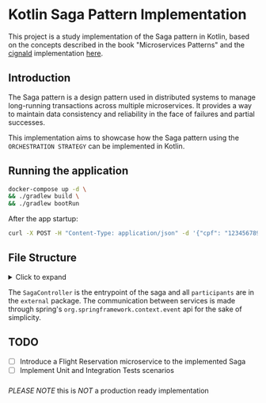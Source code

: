 # Kotlin Saga Pattern Implementation

This project is a study implementation of the Saga pattern in Kotlin,
based on the concepts described in the book "Microservices Patterns"
and the [cignald](https://github.com/cingaldi)
implementation [here](https://medium.com/geekculture/case-study-a-diy-saga-pattern-implementation-190927220a0a).

## Introduction

The Saga pattern is a design pattern used in distributed systems to manage long-running transactions across multiple
microservices. It provides a way to maintain data consistency and reliability in the face of failures and partial
successes.

This implementation aims to showcase how the Saga pattern using the `ORCHESTRATION STRATEGY` can be implemented in
Kotlin.

## Running the application

```bash
docker-compose up -d \
&& ./gradlew build \
&& ./gradlew bootRun
```

After the app startup:

```bash
curl -X POST -H "Content-Type: application/json" -d '{"cpf": "12345678901"}' http://localhost:8080/saga/trip 
```

## File Structure

<details>
<summary>Click to expand</summary>  

```bash
.
└── main
    ├── kotlin
    │     └── com
    │       └── rvigo
    │           └── saga
    │               ├── SagaApplication.kt
    │               ├── application
    │               │   ├── controllers
    │               │   │   ├── SagaController.kt
    │               │   │   └── dtos
    │               │   │       └── SagaDTO.kt
    │               │   └── proxies
    │               │       ├── HotelProxy.kt
    │               │       └── TripProxy.kt
    │               ├── domain
    │               │   ├── CreateTripSagaCommand.kt
    │               │   ├── Saga.kt
    │               │   └── SagaManager.kt
    │               ├── external
    │               │   ├── hotelService
    │               │   │   ├── application
    │               │   │   │   └── listeners
    │               │   │   │       ├── HotelCommandListener.kt
    │               │   │   │       └── commands
    │               │   │   │           ├── CompensateCreateReservationCommand.kt
    │               │   │   │           ├── CompensateCreateReservationResponse.kt
    │               │   │   │           ├── ConfirmReservationCommand.kt
    │               │   │   │           ├── CreateReservationCommand.kt
    │               │   │   │           └── CreateReservationResponse.kt
    │               │   │   ├── domain
    │               │   │   │   ├── models
    │               │   │   │   │   └── HotelReservation.kt
    │               │   │   │   └── services
    │               │   │   │       └── HotelService.kt
    │               │   │   └── infra
    │               │   │       └── repositories
    │               │   │           └── HotelRepository.kt
    │               │   └── tripService
    │               │       ├── application
    │               │       │   └── listeners
    │               │       │       ├── TripCommandListener.kt
    │               │       │       └── commands
    │               │       │           ├── CompensateCreateTripCommand.kt
    │               │       │           ├── CompensateCreateTripResponse.kt
    │               │       │           ├── ConfirmTripCommand.kt
    │               │       │           ├── CreateTripCommand.kt
    │               │       │           ├── TripCanceledResponse.kt
    │               │       │           └── TripCreatedResponse.kt
    │               │       ├── domain
    │               │       │   ├── models
    │               │       │   │   └── Trip.kt
    │               │       │   └── services
    │               │       │       └── TripService.kt
    │               │       └── infra
    │               │           └── repositories
    │               │               └── TripRepository.kt
    │               └── infra
    │                   ├── LoggerUtils.kt
    │                   ├── eventStore
    │                   │   ├── SagaEventStoreEntry.kt
    │                   │   ├── SagaEventStoreManager.kt
    │                   │   └── SagaEventStoreRepository.kt
    │                   ├── proxies
    │                   │   ├── HotelProxy.kt
    │                   │   └── TripProxy.kt
    │                   └── repositories
    │                       └── SagaRepository.kt
    └── resources
        ├── application.yaml
        ├── db
        │   └── migration
        │       ├── V1__init.sql
        │       ├── V2__saga_trip_and_reservation_id.sql
        │       ├── V3__event_store.sql
        │       ├── V4__drop_default_id.sql
        │       └── V5__drop_default_timestamp.sql
        └── logback.xml
```

</details>

The `SagaController` is the entrypoint of the saga and all `participants` are in the `external` package. The
communication between services is made through spring's `org.springframework.context.event` api
for the sake of simplicity.

## TODO

- [ ] Introduce a Flight Reservation microservice to the implemented Saga
- [ ] Implement Unit and Integration Tests scenarios

###

_PLEASE NOTE_ this is _NOT_ a production ready implementation
